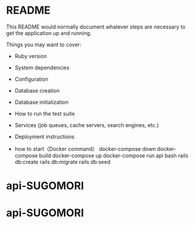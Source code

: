 # README

This README would normally document whatever steps are necessary to get the
application up and running.

Things you may want to cover:

* Ruby version

* System dependencies

* Configuration

* Database creation

* Database initialization

* How to run the test suite

* Services (job queues, cache servers, search engines, etc.)

* Deployment instructions

* how to start（Docker command）
docker-compose down
docker-compose build
docker-compose up
docker-compose run api bash
rails db:create
rails db:migrate
rails db:seed
# api-SUGOMORI
# api-SUGOMORI
